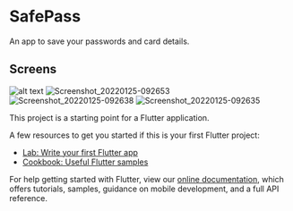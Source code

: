 # SafePass

An app to save your passwords and card details.

## Screens
![alt text](https://user-images.githubusercontent.com/86064024/150908677-1e9c0208-e5bd-43bb-b06b-16e47e4652a1.jpg)
![Screenshot_20220125-092653](https://user-images.githubusercontent.com/86064024/150908693-e7c2b8d5-b6f9-46a8-ba1f-42b2882d8535.jpg)
![Screenshot_20220125-092638](https://user-images.githubusercontent.com/86064024/150908699-30852085-e33b-4e4c-ae67-725b72924944.jpg)
![Screenshot_20220125-092635](https://user-images.githubusercontent.com/86064024/150908706-57012cd2-67b9-4b73-852e-4e5390be501d.jpg)


This project is a starting point for a Flutter application.

A few resources to get you started if this is your first Flutter project:

- [Lab: Write your first Flutter app](https://flutter.dev/docs/get-started/codelab)
- [Cookbook: Useful Flutter samples](https://flutter.dev/docs/cookbook)

For help getting started with Flutter, view our
[online documentation](https://flutter.dev/docs), which offers tutorials,
samples, guidance on mobile development, and a full API reference.

